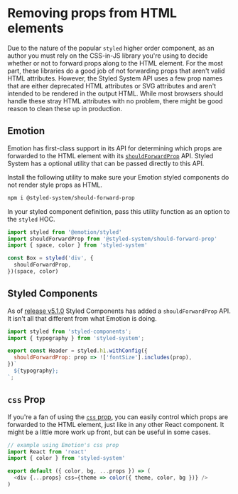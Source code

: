 # Removing props from HTML elements

Due to the nature of the popular `styled` higher order component,
as an author you must rely on the CSS-in-JS library you're using to decide whether or not to forward props along to the HTML element.
For the most part, these libraries do a good job of not forwarding props that aren't valid HTML attributes.
However, the Styled System API uses a few prop names that are either deprecated HTML attributes or SVG attributes and aren't intended to be rendered in the output HTML.
While most browsers should handle these stray HTML attributes with no problem, there might be good reason to clean these up in production.

## Emotion

Emotion has first-class support in its API for determining which props are forwarded to the HTML element with its [`shouldForwardProp`](https://emotion.sh/docs/styled#customizing-prop-forwarding) API.
Styled System has a optional utility that can be passed directly to this API.

Install the following utility to make sure your Emotion styled components do not render style props as HTML.

```sh
npm i @styled-system/should-forward-prop
```

In your styled component definition, pass this utility function as an option to the `styled` HOC.

```js
import styled from '@emotion/styled'
import shouldForwardProp from '@styled-system/should-forward-prop'
import { space, color } from 'styled-system'

const Box = styled('div', {
  shouldForwardProp,
})(space, color)
```

## Styled Components

As of [release v5.1.0](https://styled-components.com/releases#v5.1.0) Styled Components has added a `shouldForwardProp` API. It isn't all that different from what Emotion is doing.

```js
import styled from 'styled-components';
import { typography } from 'styled-system';

export const Header = styled.h1.withConfig({
  shouldForwardProp: prop => !['fontSize'].includes(prop),
})`
  ${typography};
`;
```

## `css` Prop

If you're a fan of using the [`css` prop][], you can easily control which props are forwarded to the HTML element, just like in any other React component. It might be a little more work up front, but can be useful in some cases.

```js
// example using Emotion's css prop
import React from 'react'
import { color } from 'styled-system'

export default ({ color, bg, ...props }) => (
  <div {...props} css={theme => color({ theme, color, bg })} />
)
```

[`css` prop]: https://emotion.sh/docs/css-prop
